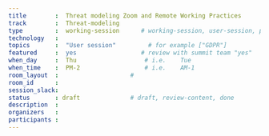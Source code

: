```yaml
---
title        :  Threat modeling Zoom and Remote Working Practices
track        :  Threat-modeling
type         :  working-session      # working-session, user-session, product-session
technology   :
topics       :  "User session"         # for example ["GDPR"]
featured     :  yes                  # review with summit team "yes"
when_day     :  Thu                   # i.e.    Tue
when_time    :  PM-2                  # i.e.    AM-1
room_layout  :                    #
room_id      :
session_slack: 
status       : draft              # draft, review-content, done
description  :
organizers   :
participants :
---
```



<!--(add intro)

## WHY

(...)

## What

(...)

## Outcomes

(...)

## References

(...)


## Previous-->
